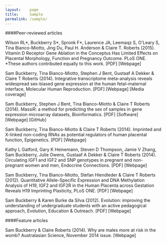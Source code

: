 ```yaml
---
layout:    page
title:     Sample
permalink: /sample/
---
```


####Peer-reviewed articles

Wilson RL*, Buckberry S*, Spronk F*, Laurence JA, Leemaqz S, O'Leary S, Tina Bianco-Miotto, Jing Du, Paul H. Anderson & Claire T. Roberts (2015). Vitamin D Receptor Gene Ablation in the Conceptus Has Limited Effects on Placental Morphology, Function and Pregnancy Outcome. PLoS ONE.
 *These authors contributed equally to this work. [PDF] [Webpage]

Sam Buckberry, Tina Bianco-Miotto, Stephen J Bent, Gustaaf A Dekker & Claire T Roberts (2014). Integrative transcriptome meta-analysis reveals widespread sex-biased gene expression at the human fetal–maternal interface, Molecular Human Reproduction. [PDF] [Webpage] [Media coverage]

Sam Buckberry, Stephen J Bent, Tina Bianco-Miotto & Claire T Roberts (2014). MassiR: a method for predicting the sex of samples in gene expression microarray datasets, Bioinformatics. [PDF] [Software] [Webpage] [GitHub]

Sam Buckberry, Tina Bianco-Miotto & Claire T Roberts (2014). Imprinted and X-linked non-coding RNAs as potential regulators of human placental function, Epigenetics. [PDF] [Webpage]

Kathy L Gatford, Gary K Heinemann, Steven D Thompson, Jamie V Zhang, Sam Buckberry, Julie Owens, Gustaaf A Dekker & Claire T Roberts (2014). Circulating IGF1 and IGF2 and SNP genotypes in pregnant and non-pregnant women and men, Endocrine Connections. [PDF] [Webpage]

Sam Buckberry, Tina Bianco-Miotto, Stefan Hiendleder & Claire T Roberts (2012). Quantitative Allele-Specific Expression and DNA Methylation Analysis of H19, IGF2 and IGF2R in the Human Placenta across Gestation Reveals H19 Imprinting Plasticity, PLoS ONE. [PDF] [Webpage]

Sam Buckberry & Karen Burke da Silva (2012). Evolution: improving the understanding of undergraduate students with an active pedagogical approach, Evolution, Education & Outreach. [PDF] [Webpage]

 
####Feature articles

Sam Buckberry & Claire Roberts (2014). Why are males more at risk in the womb? Australasian Science, November 2014 issue. [Webpage] 